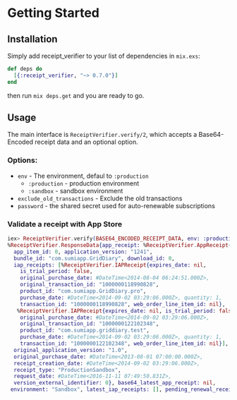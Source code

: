 # Getting Started

## Installation

Simply add receipt_verifier to your list of dependencies in `mix.exs`:

```elixir
def deps do
  [{:receipt_verifier, "~> 0.7.0"}]
end
```

then run `mix deps.get` and you are ready to go.

## Usage

The main interface is `ReceiptVerifier.verify/2`, which accepts a Base64-Encoded
receipt data and an optional option.

### Options:

- `env` - The environment, defaul to `:production`
  - `:production` - production environment
  - `:sandbox` - sandbox environment
- `exclude_old_transactions` - Exclude the old transactions
- `password` - the shared secret used for auto-renewable subscriptions

### Validate a receipt with App Store

```elixir
iex> ReceiptVerifier.verify(BASE64_ENCODED_RECEIPT_DATA, env: :production)
%ReceiptVerifier.ResponseData{app_receipt: %ReceiptVerifier.AppReceipt{adam_id: 0,
  app_item_id: 0, application_version: "1241",
  bundle_id: "com.sumiapp.GridDiary", download_id: 0,
  iap_receipts: [%ReceiptVerifier.IAPReceipt{expires_date: nil,
    is_trial_period: false,
    original_purchase_date: #DateTime<2014-08-04 06:24:51.000Z>,
    original_transaction_id: "1000000118990828",
    product_id: "com.sumiapp.GridDiary.pro",
    purchase_date: #DateTime<2014-09-02 03:29:06.000Z>, quantity: 1,
    transaction_id: "1000000118990828", web_order_line_item_id: nil},
   %ReceiptVerifier.IAPReceipt{expires_date: nil, is_trial_period: false,
    original_purchase_date: #DateTime<2014-09-02 03:29:06.000Z>,
    original_transaction_id: "1000000122102348",
    product_id: "com.sumiapp.griddiary.test",
    purchase_date: #DateTime<2014-09-02 03:29:06.000Z>, quantity: 1,
    transaction_id: "1000000122102348", web_order_line_item_id: nil}],
  original_application_version: "1.0",
  original_purchase_date: #DateTime<2013-08-01 07:00:00.000Z>,
  receipt_creation_date: #DateTime<2014-09-02 03:29:06.000Z>,
  receipt_type: "ProductionSandbox",
  request_date: #DateTime<2016-11-11 07:49:50.831Z>,
  version_external_identifier: 0}, base64_latest_app_receipt: nil,
 environment: "Sandbox", latest_iap_receipts: [], pending_renewal_receipts: []}
```
